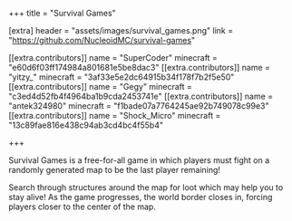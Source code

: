 +++
title = "Survival Games"

[extra]
header = "assets/images/survival_games.png"
link = "https://github.com/NucleoidMC/survival-games"

[[extra.contributors]]
name = "SuperCoder"
minecraft = "e60d6f03ff174984a801681e5be8dac3"
[[extra.contributors]]
name = "yitzy_"
minecraft = "3af33e5e2dc64915b34f178f7b2f5e50"
[[extra.contributors]]
name = "Gegy"
minecraft = "c3ed4d52fb4f4964ba1b9cda2453741e"
[[extra.contributors]]
name = "antek324980"
minecraft = "f1bade07a7764245ae92b749078c99e3"
[[extra.contributors]]
name = "Shock_Micro"
minecraft = "13c89fae816e438c94ab3cd4bc4f55b4"

+++

Survival Games is a free-for-all game in which players must fight on a randomly generated map to be the last player remaining!

Search through structures around the map for loot which may help you to stay alive! As the game progresses, the world border closes in, forcing players closer to the center of the map.
